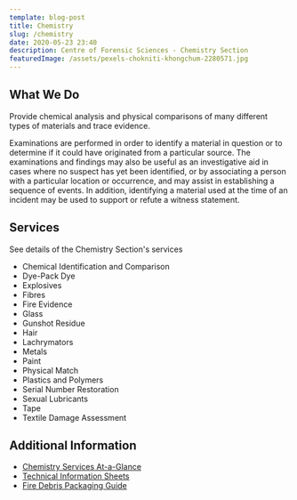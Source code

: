```yaml
---
template: blog-post
title: Chemistry
slug: /chemistry
date: 2020-05-23 23:40
description: Centre of Forensic Sciences - Chemistry Section
featuredImage: /assets/pexels-chokniti-khongchum-2280571.jpg
---
```

## What We Do

Provide chemical analysis and physical comparisons of many different types of materials and trace evidence.

Examinations are performed in order to identify a material in question or to determine if it could have originated from a particular source. The examinations and findings may also be useful as an investigative aid in cases where no suspect has yet been identified, or by associating a person with a particular location or occurrence, and may assist in establishing a sequence of events. In addition, identifying a material used at the time of an incident may be used to support or refute a witness statement.

## Services

See details of the Chemistry Section's services

* Chemical Identification and Comparison
* Dye-Pack Dye
* Explosives
* Fibres
* Fire Evidence
* Glass
* Gunshot Residue
* Hair
* Lachrymators
* Metals
* Paint
* Physical Match
* Plastics and Polymers
* Serial Number Restoration
* Sexual Lubricants
* Tape
* Textile Damage Assessment

## Additional Information

* [Chemistry Services At-a-Glance](https://www.mcscs.jus.gov.on.ca/english/CentreForensicSciences/SectionInformation/Chemistry/CFSChemistryServicesGlance.html)
* [Technical Information Sheets](https://www.mcscs.jus.gov.on.ca/english/centre_forensic/InformationforInvestigatorsSubmitters/TechnicalInformationSheets/Chemistry/CFS_chem_tech.html)
* [Fire Debris Packaging Guide](https://www.mcscs.jus.gov.on.ca/english/CentreForensicSciences/TechnicalInformationSheets/Chemistry/CFSTechnicalInformationSheetsChemistryFireDebrisPackagingGuide.html)